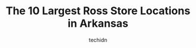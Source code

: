 ---
layout: ampstory
image: https://i0.wp.com/www.depkes.org/wp-content/uploads/2023/06/ross-0-in-arkansas-1685968636.jpeg?resize=640,853
author: techidn
featured: false
description: Discover the impressive array of Ross options in Arkansas, where you can find 10 of the largest Ross establishments in the area. From renowned classics to hidden gems, Arkansas offers a dive
title: The 10 Largest Ross Store Locations in Arkansas
cover:
   title: The 10 Largest Ross Store Locations in Arkansas
   subtitle: Rickpate
   background: https://www.depkes.org/wp-content/uploads/2023/06/ross-0-in-arkansas-1685968636.jpeg

pages: 
 - layout: thirds
   top: <h1>#1 Ross Dress for Less</h1>
   bottom: "<p>Ross has always been my favorite, because its accessible and cheap. I stopped by to shop stuff for my new apartment. I got several different rugs and doormats and othe</p>"
   background: https://www.depkes.org/wp-content/uploads/2023/06/ross-1-in-arkansas-1685968636.jpeg
   backgroundblur: true
 - layout: thirds
   top: <h1>#2 Ross Dress for Less</h1>
   bottom: "<p>4415 Central Ave, Hot Springs, AR 71913, United States</p>"
   background: https://www.depkes.org/wp-content/uploads/2023/06/ross-2-in-arkansas-1685968636.jpeg
   cta:
      link: https://www.depkes.org/blog/the-10-largest-ross-store-locations-in-arkansas/
      text: The 10 Largest Ross Store Locations in Arkansas
 - layout: thirds
   top: <h1>#3 Ross Dress for Less</h1>
   bottom: "<p>3601 Riverdale Rd, Memphis, TN 38115, United States</p>"
   background: https://www.depkes.org/wp-content/uploads/2023/06/ross-3-in-arkansas-1685968637.jpeg
   cta:
      link: https://www.depkes.org/blog/the-10-largest-ross-store-locations-in-arkansas/
      text: The 10 Largest Ross Store Locations in Arkansas
 - layout: thirds
   top: <h1>#4 Ross Dress for Less</h1>
   bottom: "<p>8355 Rogers Ave, Fort Smith, AR 72903, United States</p>"
   background: https://images.unsplash.com/photo-1509114397022-ed747cca3f65?ixlib=rb-4.0.3&ixid=MnwxMjA3fDB8MHxwaG90by1wYWdlfHx8fGVufDB8fHx8&auto=format&fit=crop&w=640&h=853&q=80
   cta:
      link: https://www.depkes.org/blog/the-10-largest-ross-store-locations-in-arkansas/
      text: The 10 Largest Ross Store Locations in Arkansas
 - layout: thirds
   top: <h1>#5 Ross Dress for Less</h1>
   bottom: "<p>9101 W Markham St, Little Rock, AR 72205, United States</p>"
   background: https://images.unsplash.com/photo-1515405295579-ba7b45403062?ixlib=rb-4.0.3&ixid=MnwxMjA3fDB8MHxwaG90by1wYWdlfHx8fGVufDB8fHx8&auto=format&fit=crop&w=640&h=853&q=80
   cta:
      link: https://www.depkes.org/blog/the-10-largest-ross-store-locations-in-arkansas/
      text: The 10 Largest Ross Store Locations in Arkansas
 - layout: thirds
   top: <h1>#6 Ross Dress for Less</h1>
   bottom: "<p>2315 Richmond Rd, Texarkana, TX 75503, United States</p>"
   background: https://images.unsplash.com/photo-1531169509526-f8f1fdaa4a67?ixlib=rb-4.0.3&ixid=MnwxMjA3fDB8MHxwaG90by1wYWdlfHx8fGVufDB8fHx8&auto=format&fit=crop&w=640&h=853&q=80
   cta:
      link: https://www.depkes.org/blog/the-10-largest-ross-store-locations-in-arkansas/
      text: The 10 Largest Ross Store Locations in Arkansas
 - layout: thirds
   top: <h1>#7 Ross Dress for Less</h1>
   bottom: "<p>4327 Pleasant Crossing Blvd C, Rogers, AR 72758, United States</p>"
   background: https://images.unsplash.com/photo-1552083974-186346191183?ixlib=rb-4.0.3&ixid=MnwxMjA3fDB8MHxwaG90by1wYWdlfHx8fGVufDB8fHx8&auto=format&fit=crop&w=640&h=853&q=80
   cta:
      link: https://www.depkes.org/blog/the-10-largest-ross-store-locations-in-arkansas/
      text: The 10 Largest Ross Store Locations in Arkansas
 - layout: thirds
   middle: Continue reading...
   background: https://images.unsplash.com/photo-1557672172-298e090bd0f1?ixlib=rb-4.0.3&ixid=MnwxMjA3fDB8MHxwaG90by1wYWdlfHx8fGVufDB8fHx8&auto=format&fit=crop&w=640&h=853&q=80
   cta:
      link: https://www.depkes.org/blog/the-10-largest-ross-store-locations-in-arkansas/
      text: The 10 Largest Ross Store Locations in Arkansas
      
---